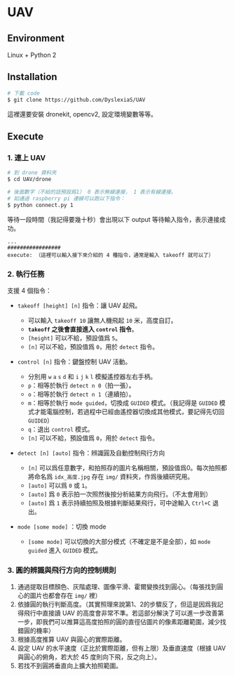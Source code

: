 # UAV

## Environment
Linux + Python 2

## Installation
```bash
# 下載 code
$ git clone https://github.com/DyslexiaS/UAV
```

這裡還要安裝 dronekit, opencv2, 設定環境變數等等。

## Execute

### 1. 連上 UAV
```bash
# 到 drone 資料夾
$ cd UAV/drone

# 後面數字（不給的話預設爲1） 0 表示無線連接， 1 表示有線連接。
# 如通過 raspberry pi 連線可以跑以下指令：
$ python connect.py 1
```

等待一段時間（我記得要幾十秒）會出現以下 output 等待輸入指令，表示連接成功。
```
...
#################
execute: （這裡可以輸入接下來介紹的 4 種指令，通常是輸入 takeoff 就可以了）
```

### 2. 執行任務

支援 4 個指令：
+ `takeoff [height] [n]` 指令：讓 UAV 起飛。
  + 可以輸入 `takeoff 10` 讓無人機飛起 `10` 米，高度自訂。
  + **`takeoff` 之後會直接進入 `control` 指令**。
  + `[height]` 可以不給，預設值爲 `5`。
  + `[n]` 可以不給，預設值爲 `0`，用於 `detect` 指令。

+ `control [n]` 指令：鍵盤控制 UAV 活動。
  + 分別用 `w` `a` `s` `d` 和 `i` `j` `k` `l` 模擬遙控器左右手柄。
  + `p`：相等於執行 `detect n 0`（拍一張）。
  + `o`：相等於執行 `detect n 1`（連續拍）。
  + `m`：相等於執行 `mode guided`，切換成 `GUIDED` 模式。（我記得是 `GUIDED` 模式才能電腦控制，若過程中已經由遙控器切換成其他模式，要記得先切回 `GUIDED`）
  + `q`：退出 `control` 模式。
  + `[n]` 可以不給，預設值爲 `0`，用於 `detect` 指令。

+ `detect [n] [auto]` 指令：辨識圓及自動控制飛行方向
  + `[n]` 可以爲任意數字，和拍照存的圖片名稱相關，預設值爲0。每次拍照都將命名爲 `idx_高度.jpg` 存在 `img/` 資料夾，作爲後續研究用。
  + `[auto]` 可以爲 `0` 或 `1`。
  + `[auto]` 爲 `0` 表示拍一次照然後按分析結果方向飛行。（不太會用到）
  + `[auto]` 爲 `1` 表示持續拍照及根據判斷結果飛行，可中途輸入 `Ctrl+C` 退出。
+ `mode [some mode]` ：切換 mode
  + `[some mode]` 可以切換的大部分模式（不確定是不是全部），如 `mode guided` 進入 `GUIDED` 模式。


### 3. 圓的辨識與飛行方向的控制規則

1. 通過提取目標顏色、灰階處理、圖像平滑、霍爾變換找到圓心。（每張找到圓心的圖片也都會存在 `img/` 裡）
2. 依據圓的執行判斷高度。（其實照理來說第1、2的步驟反了，但這是因爲我記得飛行中直接讀 UAV 的高度會非常不準。若這部分解決了可以進一步改善第一步，即我們可以推算這高度拍照的圓的直徑佔圖片的像素距離範圍，減少找錯圓的機率）
3. 根據高度推算 UAV 與圓心的實際距離。
4. 設定 UAV 的水平速度（正比於實際距離，但有上限）及垂直速度（根據 UAV 與圓心的俯角，若大於 45 度則向下飛，反之向上）。
5. 若找不到圓將垂直向上擴大拍照範圍。
